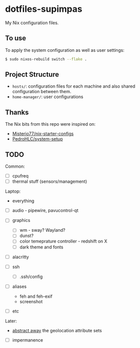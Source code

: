 # dotfiles-supimpas

My Nix configuration files.

## To use

To apply the system configuration as well as user settings:

```bash
$ sudo nixos-rebuild switch --flake .
```

## Project Structure

- `hosts/`: configuration files for each machine and also shared configuration
  between them.
- `home-manager/`: user configurations

## Thanks

The Nix bits from this repo were inspired on:
- [Misterio77/nix-starter-configs](https://github.com/Misterio77/nix-starter-configs/)
- [PedroHLC/system-setup](https://github.com/PedroHLC/system-setup/)

## TODO

Common:
- [ ] cpufreq
- [ ] thermal stuff (sensors/management)

Laptop:
- everything
- [ ] audio - pipewire, pavucontrol-qt
- [ ] graphics
	- [ ] wm - sway? Wayland?
	- [ ] dunst?
	- [ ] color temeprature controller - redshift on X
	- [ ] dark theme and fonts
- [ ] alacritty
- [ ] ssh
	- [ ] .ssh/config
- [ ] aliases
	- feh and feh-exif
	- screenshot
- [ ] etc


Later:
- [abstract away](https://nixos.org/manual/nixos/stable/index.html#sec-module-abstractions)
  the geolocation attribute sets
- [ ] impermanence
